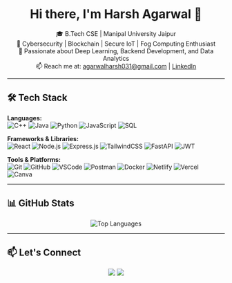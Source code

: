 <h1 align="center">Hi there, I'm Harsh Agarwal 👋</h1>

<p align="center">
🎓 B.Tech CSE | Manipal University Jaipur <br>
🔐 Cybersecurity | Blockchain | Secure IoT | Fog Computing Enthusiast <br>
🧠 Passionate about Deep Learning, Backend Development, and Data Analytics <br>
📫 Reach me at: <a href="mailto:agarwalharsh031@gmail.com">agarwalharsh031@gmail.com</a> | 
<a href="https://www.linkedin.com/in/harshagarwalsde/">LinkedIn</a>
</p>

---

## 🛠️ Tech Stack

**Languages:**  
![C++](https://img.shields.io/badge/-C++-00599C?style=flat-square&logo=cplusplus&logoColor=white)
![Java](https://img.shields.io/badge/-Java-007396?style=flat-square&logo=java&logoColor=white)
![Python](https://img.shields.io/badge/-Python-3776AB?style=flat-square&logo=python&logoColor=white)
![JavaScript](https://img.shields.io/badge/-JavaScript-F7DF1E?style=flat-square&logo=javascript&logoColor=black)
![SQL](https://img.shields.io/badge/-SQL-4479A1?style=flat-square&logo=postgresql&logoColor=white)

**Frameworks & Libraries:**  
![React](https://img.shields.io/badge/-React-61DAFB?style=flat-square&logo=react&logoColor=black)
![Node.js](https://img.shields.io/badge/-Node.js-339933?style=flat-square&logo=node.js&logoColor=white)
![Express.js](https://img.shields.io/badge/-Express.js-000000?style=flat-square&logo=express&logoColor=white)
![TailwindCSS](https://img.shields.io/badge/-TailwindCSS-38B2AC?style=flat-square&logo=tailwind-css&logoColor=white)
![FastAPI](https://img.shields.io/badge/-FastAPI-009688?style=flat-square&logo=fastapi&logoColor=white)
![JWT](https://img.shields.io/badge/-JWT-black?style=flat-square&logo=jsonwebtokens&logoColor=white)

**Tools & Platforms:**  
![Git](https://img.shields.io/badge/-Git-F05032?style=flat-square&logo=git&logoColor=white)
![GitHub](https://img.shields.io/badge/-GitHub-181717?style=flat-square&logo=github&logoColor=white)
![VSCode](https://img.shields.io/badge/-VSCode-007ACC?style=flat-square&logo=visual-studio-code&logoColor=white)
![Postman](https://img.shields.io/badge/-Postman-FF6C37?style=flat-square&logo=postman&logoColor=white)
![Docker](https://img.shields.io/badge/-Docker-2496ED?style=flat-square&logo=docker&logoColor=white)
![Netlify](https://img.shields.io/badge/-Netlify-00C7B7?style=flat-square&logo=netlify&logoColor=white)
![Vercel](https://img.shields.io/badge/-Vercel-000000?style=flat-square&logo=vercel&logoColor=white)
![Canva](https://img.shields.io/badge/-Canva-00C4CC?style=flat-square&logo=canva&logoColor=white)

---

## 📊 GitHub Stats



<p align="center">
  <img src="https://github-readme-stats.vercel.app/api/top-langs/?username=AXONDEMON&layout=compact&theme=radical" alt="Top Languages" />
</p>

---

## 📫 Let's Connect

<p align="center">
  <a href="https://www.linkedin.com/in/harshagarwalsde/"><img src="https://img.shields.io/badge/-LinkedIn-0077B5?style=flat-square&logo=linkedin&logoColor=white"/></a>
  <a href="mailto:agarwalharsh031@gmail.com"><img src="https://img.shields.io/badge/-Gmail-D14836?style=flat-square&logo=gmail&logoColor=white"/></a>
</p>
